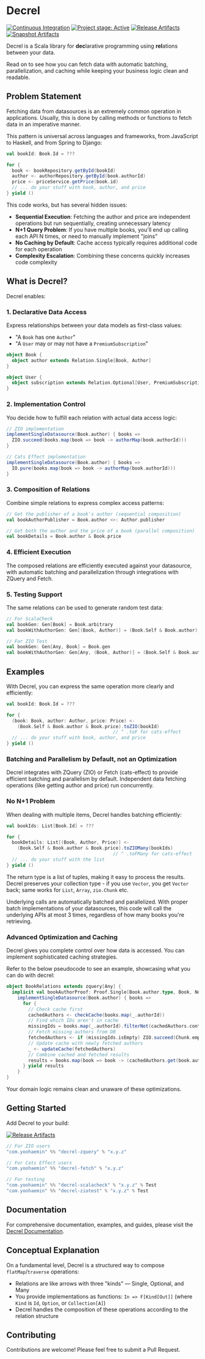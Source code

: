 # Decrel

[![Continuous Integration](https://github.com/yoohaemin/decrel/actions/workflows/ci.yml/badge.svg)](https://github.com/yoohaemin/decrel/actions/workflows/ci.yml)
[![Project stage: Active][project-stage-badge: Active]](#)
[![Release Artifacts][Badge-SonatypeReleases]][Link-SonatypeReleases]
[![Snapshot Artifacts][Badge-SonatypeSnapshots]][Link-SonatypeSnapshots]

[project-stage-badge: Active]: https://img.shields.io/badge/Project%20Stage-Active-blue.svg
[Link-SonatypeReleases]: https://s01.oss.sonatype.org/content/repositories/releases/com/yoohaemin/decrel-core_3/ "Sonatype Releases"
[Badge-SonatypeReleases]: https://img.shields.io/nexus/r/https/s01.oss.sonatype.org/com.yoohaemin/decrel-core_3.svg "Sonatype Releases"
[Link-SonatypeSnapshots]: https://s01.oss.sonatype.org/content/repositories/snapshots/com/yoohaemin/decrel-core_3/ "Sonatype Snapshots"
[Badge-SonatypeSnapshots]: https://img.shields.io/nexus/s/https/s01.oss.sonatype.org/com.yoohaemin/decrel-core_3.svg "Sonatype Snapshots"

Decrel is a Scala library for **dec**larative programming using **rel**ations between your data.

Read on to see how you can fetch data with automatic batching, parallelization, and caching while keeping your business logic clean and readable.

## Problem Statement

Fetching data from datasources is an extremely common operation in applications. Usually, this is done by calling methods or functions to fetch data in an imperative manner.

This pattern is universal across languages and frameworks, from JavaScript to Haskell, and from Spring to Django:

```scala
val bookId: Book.Id = ???

for {
  book <- bookRepository.getById(bookId)
  author <- authorRepository.getById(book.authorId)
  price <- priceService.getPrice(book.id)
  // ... do your stuff with book, author, and price
} yield ()
```

This code works, but has several hidden issues:

* **Sequential Execution**: Fetching the author and price are independent operations but run sequentially, creating unnecessary latency
* **N+1 Query Problem**: If you have multiple books, you'll end up calling each API N times, or need to manually implement "joins"
* **No Caching by Default**: Cache access typically requires additional code for each operation
* **Complexity Escalation**: Combining these concerns quickly increases code complexity

## What is Decrel?

Decrel enables:

### 1. Declarative Data Access

Express relationships between your data models as first-class values:
* "A `Book` has one `Author`"
* "A `User` may or may not have a `PremiumSubscription`"

```scala
object Book {
  object author extends Relation.Single[Book, Author]
}

object User {
  object subscription extends Relation.Optional[User, PremiumSubscription]
}
```

### 2. Implementation Control

You decide how to fulfill each relation with actual data access logic:

```scala
// ZIO implementation
implementSingleDatasource(Book.author) { books =>
  ZIO.succeed(books.map(book => book -> authorMap(book.authorId)))
}

// Cats Effect implementation
implementSingleDatasource(Book.author) { books =>
  IO.pure(books.map(book => book -> authorMap(book.authorId)))
}
```

### 3. Composition of Relations

Combine simple relations to express complex access patterns:

```scala
// Get the publisher of a book's author (sequential composition)
val bookAuthorPublisher = Book.author <>: Author.publisher

// Get both the author and the price of a book (parallel composition)
val bookDetails = Book.author & Book.price
```

### 4. Efficient Execution

The composed relations are efficiently executed against your datasource, with automatic batching and parallelization through integrations with ZQuery and Fetch.

### 5. Testing Support

The same relations can be used to generate random test data:

```scala
// For ScalaCheck
val bookGen: Gen[Book] = Book.arbitrary
val bookWithAuthorGen: Gen[(Book, Author)] = (Book.Self & Book.author).arbitrary

// For ZIO Test
val bookGen: Gen[Any, Book] = Book.gen
val bookWithAuthorGen: Gen[Any, (Book, Author)] = (Book.Self & Book.author).gen
```

## Examples

With Decrel, you can express the same operation more clearly and efficiently:

```scala
val bookId: Book.Id = ???

for {
  (book: Book, author: Author, price: Price) <-
    (Book.Self & Book.author & Book.price).toZIO(bookId)
                                       // ^ .toF for cats-effect
  // ... do your stuff with book, author, and price
} yield ()
```

### Batching and Parallelism by Default, not an Optimization

Decrel integrates with ZQuery (ZIO) or Fetch (cats-effect) to provide efficient batching and parallelism by default. Independent data fetching operations (like getting author and price) run concurrently.

### No N+1 Problem

When dealing with multiple items, Decrel handles batching efficiently:

```scala
val bookIds: List[Book.Id] = ???

for {
  bookDetails: List[(Book, Author, Price)] <- 
    (Book.Self & Book.author & Book.price).toZIOMany(bookIds)
                                       // ^ .toFMany for cats-effect
  // ... do your stuff with the list
} yield ()
```

The return type is a list of tuples, making it easy to process the results. Decrel preserves your collection type - if you use `Vector`, you get `Vector` back; same works for `List`, `Array`, `zio.Chunk` etc.

Underlying calls are automatically batched and parallelized. With proper batch implementations of your datasources, this code will call the underlying APIs at most 3 times, regardless of how many books you're retrieving.

### Advanced Optimization and Caching

Decrel gives you complete control over how data is accessed. You can implement sophisticated caching strategies.

Refer to the below pseudocode to see an example, showcasing what you can do with decrel:

```scala
object BookRelations extends zquery[Any] {
  implicit val bookAuthorProof: Proof.Single[Book.author.type, Book, Nothing, Author] =
    implementSingleDatasource(Book.author) { books =>
      for {
        // Check cache first
        cachedAuthors <- checkCache(books.map(_.authorId))
        // Find which IDs aren't in cache
        missingIds = books.map(_.authorId).filterNot(cachedAuthors.contains)
        // Fetch missing authors from DB
        fetchedAuthors <- if (missingIds.isEmpty) ZIO.succeed(Chunk.empty) else fetchAuthors(missingIds) 
        // Update cache with newly fetched authors
        _ <- updateCache(fetchedAuthors)
        // Combine cached and fetched results
        results = books.map(book => book -> (cachedAuthors.get(book.authorId) orElse fetchedAuthors.get(book.authorId)).get)
      } yield results
    }
}
```

Your domain logic remains clean and unaware of these optimizations.

## Getting Started

Add Decrel to your build:

[![Release Artifacts][Badge-SonatypeReleases]][Link-SonatypeReleases]

```scala
// For ZIO users
"com.yoohaemin" %% "decrel-zquery" % "x.y.z"

// For Cats Effect users
"com.yoohaemin" %% "decrel-fetch" % "x.y.z"

// For testing
"com.yoohaemin" %% "decrel-scalacheck" % "x.y.z" % Test
"com.yoohaemin" %% "decrel-ziotest" % "x.y.z" % Test
```

## Documentation

For comprehensive documentation, examples, and guides, please visit the [Decrel Documentation](https://yoohaemin.github.io/decrel).

## Conceptual Explanation

On a fundamental level, Decrel is a structured way to compose `flatMap`/`traverse` operations:

* Relations are like arrows with three "kinds" — Single, Optional, and Many
* You provide implementations as functions: `In => F[Kind[Out]]` (where `Kind` is `Id`, `Option`, or `Collection[A]`)
* Decrel handles the composition of these operations according to the relation structure

## Contributing

Contributions are welcome! Please feel free to submit a Pull Request.
